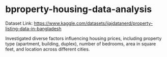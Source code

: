 # bproperty-housing-data-analysis


Dataset Link: https://www.kaggle.com/datasets/ijajdatanerd/property-listing-data-in-bangladesh

Investigated diverse factors influencing housing prices, including property type (apartment, building, duplex), number of bedrooms, area in square feet, and location across different cities.
